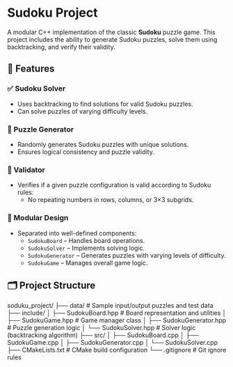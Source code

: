 # Sudoku Project

A modular C++ implementation of the classic **Sudoku** puzzle game. This project includes the ability to generate Sudoku puzzles, solve them using backtracking, and verify their validity.

## 🧩 Features

### ✅ Sudoku Solver
- Uses backtracking to find solutions for valid Sudoku puzzles.
- Can solve puzzles of varying difficulty levels.

### 🎲 Puzzle Generator
- Randomly generates Sudoku puzzles with unique solutions.
- Ensures logical consistency and puzzle validity.

### 🧪 Validator
- Verifies if a given puzzle configuration is valid according to Sudoku rules:
  - No repeating numbers in rows, columns, or 3×3 subgrids.

### 🔧 Modular Design
- Separated into well-defined components:
  - `SudokuBoard` – Handles board operations.
  - `SudokuSolver` – Implements solving logic.
  - `SudokuGenerator` – Generates puzzles with varying levels of difficulty.
  - `SudokuGame` – Manages overall game logic.
## 🗂️ Project Structure

soduku_project/ ├── data/ # Sample input/output puzzles and test data ├── include/ │ ├── SudokuBoard.hpp # Board representation and utilities │ ├── SudokuGame.hpp # Game manager class │ ├── SudokuGenerator.hpp # Puzzle generation logic │ └── SudokuSolver.hpp # Solver logic (backtracking algorithm) ├── src/ │ ├── SudokuBoard.cpp │ ├── SudokuGame.cpp │ ├── SudokuGenerator.cpp │ └── SudokuSolver.cpp ├── CMakeLists.txt # CMake build configuration └── .gitignore # Git ignore rules
